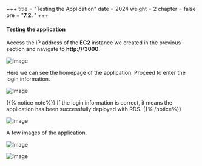 +++
title = "Testing the Application"
date = 2024
weight = 2
chapter = false
pre = "<b>7.2. </b>"
+++

#### Testing the application

Access the IP address of the **EC2** instance we created in the previous section and navigate to **http://<ip-address>:3000**.

![Image](/images/7-docker-compose/2-test-app/7.6.png?featherlight=false&width=90pc)

Here we can see the homepage of the application. Proceed to enter the login information.

![Image](/images/7-docker-compose/2-test-app/7.7.png?featherlight=false&width=90pc)


{{% notice note%}}
If the login information is correct, it means the application has been successfully deployed with RDS.
{{% /notice%}}

![Image](/images/7-docker-compose/2-test-app/7.8.png?featherlight=false&width=90pc)

A few images of the application.

![Image](/images/7-docker-compose/2-test-app/7.9.png?featherlight=false&width=90pc)

![Image](/images/7-docker-compose/2-test-app/7.10.png?featherlight=false&width=90pc)